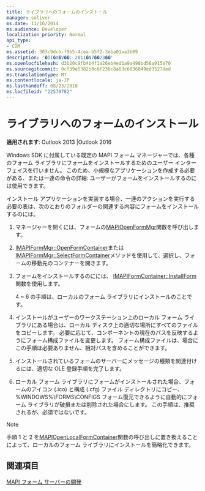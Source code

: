 ```yaml
---
title: ライブラリへのフォームのインストール
manager: soliver
ms.date: 11/16/2014
ms.audience: Developer
localization_priority: Normal
api_type:
- COM
ms.assetid: 303c9dcb-f9b5-4cea-b5f2-3eba01aa3b09
description: '�ŏI�X�V��: 2011�N7��23��'
ms.openlocfilehash: d3b20c9fb4b4f1a26eb4ed1a9a498bd56a915a70
ms.sourcegitcommit: 0cf39e5382b8c6f236c8a63c6036849ed3527ded
ms.translationtype: MT
ms.contentlocale: ja-JP
ms.lasthandoff: 08/23/2018
ms.locfileid: "22579782"
---
```

# <a name="installing-a-form-into-a-library"></a>ライブラリへのフォームのインストール

  
  
**適用されます**: Outlook 2013 |Outlook 2016 
  
Windows SDK に付属している既定の MAPI フォーム マネージャーでは、各種のフォーム ライブラリにフォームをインストールするためのユーザー インターフェイスを行いません。 このため、小規模なアプリケーションを作成する必要がある、または一連の命令の詳細: ユーザーがフォームをインストールするのには使用できます。
  
インストール アプリケーションを実装する場合、一連のアクションを実行する必要の表は、次のとおりのフォルダーの関連する内容にフォームをインストールするのには。
  
1. マネージャーを開くには、フォームの[MAPIOpenFormMgr](mapiopenformmgr.md)関数を呼び出します。 
    
2. [IMAPIFormMgr::OpenFormContainer](imapiformmgr-openformcontainer.md)または[IMAPIFormMgr::SelectFormContainer](imapiformmgr-selectformcontainer.md)メソッドを使用して、選択し、フォームの移動先のコンテナーを開きます。 
    
3. フォームをインストールするのにには、 [IMAPIFormContainer::InstallForm](imapiformcontainer-installform.md)関数を使用します。 
    
    4 ~ 6 の手順は、ローカルのフォーム ライブラリにインストールのことです。
    
4. インストールがユーザーのワークステーション上のローカル フォーム ライブラリにある場合は、ローカル ディスク上の適切な場所にすべてのファイルをコピーします。 必要に応じて、コンポーネントの現在のパスを反映するようにフォーム構成ファイルを変更します。 フォーム構成ファイルは、場合にこの手順は必要ありません、相対パスを含めることができます。
    
5. インストールされているフォームのサーバーにメッセージの種類を関連付けるには、適切な OLE 登録手順を完了します。
    
6. ローカル フォーム ライブラリにフォームがインストールされた場合、フォームのアイコン (.ico) と構成 (.cfg) ファイル ディレクトリにコピー、%WINDOWS%\FORMS\CONFIGS フォーム復元できるように自動的にフォーム ライブラリが破損または削除された場合にします。 この手順は、推奨されるが、必須ではないです。
    
> [!NOTE]
> 手順 1 と 2 を[MAPIOpenLocalFormContainer](mapiopenlocalformcontainer.md)関数の呼び出しに置き換えることによって、ローカルのフォーム ライブラリにインストールを簡略化できます。 
  
## <a name="see-also"></a>関連項目



[MAPI フォーム サーバーの開発](developing-mapi-form-servers.md)

